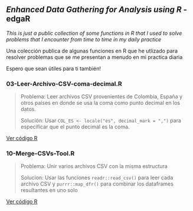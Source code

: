 ## *Enhanced Data Gathering for Analysis using R* - edgaR

*This is just a public collection of some functions in R that I used to solve problems that I encounter from time to time in my daily practice*

Una colección publica de algunas funciones en R que he utlizado para resolver problemas que se me presentan a menudo en mi practica diaria

Espero que sean útiles para ti también!

### 03-Leer-Archivo-CSV-coma-decimal.R

> Problema: Leer archivos CSV provenientes de Colombia, España y otros paises en donde se usa la coma como punto decimal en los datos.
>
> Solución: Usar `COL_ES <- locale("es", decimal_mark = ",")` para especificar que el punto decimal es la coma.

[Ver código R](https://github.com/munozedg/edgaR/blob/0caae88ffb7ef434da64dd456084d9a7ba15298e/R/03-Leer-Archivo-CSV-coma-decimal.R)

### 10-Merge-CSVs-Tool.R

> Problema: Unir varios archivos CSV con la misma estructura
>
> Solucion: Usar las funciones `readr::read_csv()` para leer cada archivo CSV y `purrr::map_dfr()` para combinar los dataframes resultantes en uno solo

[Ver código R](https://github.com/munozedg/edgaR/blob/aba658054b6d1f60a202550fa92e739bfa193149/R/10-Merge-CSVs-Tool.R)

